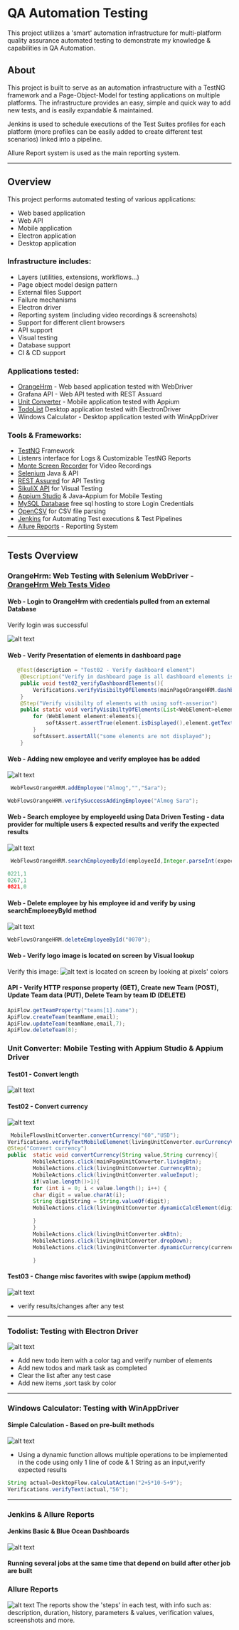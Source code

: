 # QA Automation Testing

This project utilizes a 'smart' automation infrastructure for multi-platform quality assurance automated testing to demonstrate my knowledge & capabilities in QA Automation.

## About

This project is built to serve as an automation infrastructure with a TestNG framework and a Page-Object-Model for testing applications on multiple platforms.
The infrastructure provides an easy, simple and quick way to add new tests, and is easily expandable & maintained.

Jenkins is used to schedule executions of the Test Suites profiles for each platform (more profiles can be easily added to create different test scenarios) linked into a pipeline.

Allure Report system is used as the main reporting system.

---
## Overview

This project performs automated testing of various applications:
* Web based application
* Web API
* Mobile application
* Electron application
* Desktop application
### Infrastructure includes:

* Layers (utilities, extensions, workflows...)
* Page object model design pattern
* External files Support
* Failure mechanisms
* Electron driver
* Reporting system (including video recordings & screenshots)
* Support for different client browsers
* API support
* Visual testing
* Database support
* CI & CD support
### Applications tested:

* [OrangeHrm](https://opensource-demo.orangehrmlive.com/web/index.php/auth/login) - Web based application tested with WebDriver
* Grafana API - Web API tested with REST Assuard
* [Unit Converter](https://play.google.com/store/apps/details?id=kr.sira.unit&hl=en_GB&gl=US) - Mobile application tested with Appium
* [TodoList](https://github.com/blaadje/Todolist) Desktop application tested with ElectronDriver
* Windows Calculator - Desktop application tested with WinAppDriver
### Tools & Frameworks:

* [TestNG](https://testng.org/) Framework
* Listenrs interface for Logs & Customizable TestNG Reports
* [Monte Screen Recorder](https://github.com/sbtqa/monte-media/blob/master/src/main/ru/sbtqa/monte/screenrecorder/ScreenRecorder.java) for Video Recordings
* [Selenium](https://www.selenium.dev/) Java & API
* [REST Assured](https://rest-assured.io/) for API Testing
* [SikuliX API](http://sikulix.com/) for Visual Testing
* [Appium Studio](https://digital.ai/continuous-testing/eclipse-intellij-plugins) & Java-Appium for Mobile Testing
* [MySQL Database](https://www.freemysqlhosting.net/) free sql hosting to store Login Credentials
* [OpenCSV](http://opencsv.sourceforge.net/) for CSV file parsing
* [Jenkins](https://www.jenkins.io/) for Automating Test executions & Test Pipelines
* [Allure Reports](http://allure.qatools.ru/) - Reporting System 


---
## Tests Overview

### OrangeHrm: Web Testing with Selenium WebDriver - [OrangeHrm Web Tests Video](https://raw.githubusercontent.com/almog2139/QA-FinalProjectAutomation/master/ImageRepository//FullProjectWeb%20(1).gif)

#### Web - Login to OrangeHrm with credentials pulled from an external Database
Verify login was successful

![alt text](https://raw.githubusercontent.com/almog2139/QA-FinalProjectAutomation/master/ImageRepository/loginWeb.gif "OrangeHrm Login")

#### Web - Verify Presentation of elements in dashboard page

```java
   @Test(description = "Test02 - Verify dashboard element")
    @Description("Verify in dashboard page is all dashboard elements is display")
    public void test02_verifyDashboardElements(){
        Verifications.verifyVisibiltyOfElements(mainPageOrangeHRM.dashboardItems);
    }
    @Step("Verify visibilty of elements with using soft-asserion")
    public static void verifyVisibiltyOfElements(List<WebElement>elements){
        for (WebElement element:elements){
            softAssert.assertTrue(element.isDisplayed(),element.getText()+"  not exsits!");
        }
        softAssert.assertAll("some elements are not displayed");
    }
```
#### Web - Adding new employee and verify employee has be added
![alt text](https://raw.githubusercontent.com/almog2139/QA-FinalProjectAutomation/master/ImageRepository/addingEmployee.gif "OrangeHrm Add new employee")

```java
 WebFlowsOrangeHRM.addEmployee("Almog","","Sara");
```
```java
WebFlowsOrangeHRM.verifySuccessAddingEmployee("Almog Sara");
```
#### Web - Search employee by employeeId using Data Driven Testing - data provider for multiple users & expected results and verify the expected results
![alt text](https://raw.githubusercontent.com/almog2139/QA-FinalProjectAutomation/master/ImageRepository/searchEmployees.gif "OrangeHrm DDT")
```java
 WebFlowsOrangeHRM.searchEmployeeById(employeeId,Integer.parseInt(expectedListSize));
```
```java
0221,1
0267,1
0821,0
```

#### Web - Delete employee by his employee id and verify by using searchEmploeeyById method
![alt text](https://raw.githubusercontent.com/almog2139/QA-FinalProjectAutomation/master/ImageRepository/deleteEmployee.gif "OrangeHrm Delete employee")
```java
WebFlowsOrangeHRM.deleteEmployeeById("0070");
```

#### Web - Verify  logo image is located on screen by Visual lookup
Verify this image:  ![alt text](https://raw.githubusercontent.com/almog2139/QA-FinalProjectAutomation/master/ImageRepository/OrangeHrmLogo.png "OrangeHrm Visual Search") is located on screen by looking at pixels' colors

#### API - Verify HTTP response property (GET), Create new Team (POST), Update Team data (PUT), Delete Team by team ID (DELETE)
```java
ApiFlow.getTeamProperty("teams[1].name");
ApiFlow.createTeam(teamName,email);
ApiFlow.updateTeam(teamName,email,7);
ApiFlow.deleteTeam(8);
```
### Unit Converter: Mobile Testing with Appium Studio & Appium Driver
#### Test01 - Convert length
![alt text](https://raw.githubusercontent.com/almog2139/QA-FinalProjectAutomation/master/ImageRepository/test01.gif "Convert Length")
#### Test02 - Convert currency
![alt text](https://raw.githubusercontent.com/almog2139/QA-FinalProjectAutomation/master/ImageRepository/test02.gif "Convert Currency")
```java
 MobileFlowsUnitConverter.convertCurrency("60","USD");
Verifications.verifyTextMobileElemenet(livingUnitConverter.eurCurrencyValue,"54.24");
@Step("Convert currency")
public  static void convertCurrency(String value,String currency){
        MobileActions.click(mainPageUnitConverter.livingBtn);
        MobileActions.click(livingUnitConverter.CurrencyBtn);
        MobileActions.click(livingUnitConverter.valueInput);
        if(value.length()>1){
        for (int i = 0; i < value.length(); i++) {
        char digit = value.charAt(i);
        String digitString = String.valueOf(digit);
        MobileActions.click(livingUnitConverter.dynamicCalcElement(digitString));

        }
        }
        MobileActions.click(livingUnitConverter.okBtn);
        MobileActions.click(livingUnitConverter.dropDown);
        MobileActions.click(livingUnitConverter.dynamicCurrency(currency));

        }
```
#### Test03 - Change misc favorites with swipe (appium method)
![alt text](https://raw.githubusercontent.com/almog2139/QA-FinalProjectAutomation/master/ImageRepository/test03.gif "Change Misc Favorites")
* verify results/changes after any test


---

### Todolist: Testing with Electron Driver
![alt text](https://raw.githubusercontent.com/almog2139/QA-FinalProjectAutomation/master/ImageRepository/electron.gif "Electron Todo App")
* Add new todo item with a color tag and verify number of elements 
* Add new todos and mark task as completed
* Clear the list after any test case
* Add new items ,sort task by color

---

### Windows Calculator: Testing with WinAppDriver

#### Simple Calculation - Based on pre-built methods
![alt text](https://raw.githubusercontent.com/almog2139/QA-FinalProjectAutomation/master/ImageRepository/calculator.gif "Calculator Desktop App")
* Using a dynamic function allows multiple operations to be implemented in the code using only 1 line of code & 1 String as an input,verify expected results
```java
String actual=DesktopFlow.calculatAction("2+5*10-5+9");
Verifications.verifyText(actual,"56");


```
---

### Jenkins & Allure Reports

#### Jenkins Basic & Blue Ocean Dashboards

![alt text](https://raw.githubusercontent.com/almog2139/QA-FinalProjectAutomation/master/ImageRepository/jenkins.gif "Jenkins")
#### Running several jobs at the same time that depend on build after other job are built 
### Allure Reports
![alt text](https://raw.githubusercontent.com/almog2139/QA-FinalProjectAutomation/master/ImageRepository/allure.gif "Allure Report")
The reports show the 'steps' in each test, with info such as: description, duration, history, parameters & values, verification values, screenshots and more.